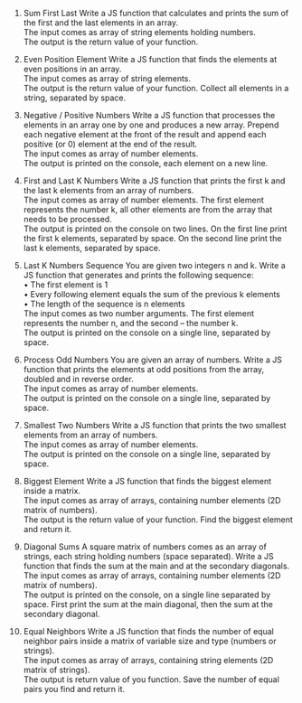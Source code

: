 1.	Sum First Last
Write a JS function that calculates and prints the sum of the first and the last elements in an array.<br>
The input comes as array of string elements holding numbers.<br>
The output is the return value of your function.

2.	Even Position Element
Write a JS function that finds the elements at even positions in an array.<br>
The input comes as array of string elements.<br>
The output is the return value of your function. Collect all elements in a string, separated by space.

3.	Negative / Positive Numbers
Write a JS function that processes the elements in an array one by one and produces a new array. Prepend each negative element at the front of the result and append each positive (or 0) element at the end of the result.<br>
The input comes as array of number elements.<br>
The output is printed on the console, each element on a new line.

4.	First and Last K Numbers
Write a JS function that prints the first k and the last k elements from an array of numbers.<br>
The input comes as array of number elements. The first element represents the number k, all other elements are from the array that needs to be processed.<br>
The output is printed on the console on two lines. On the first line print the first k elements, separated by space. On the second line print the last k elements, separated by space.

5.	Last K Numbers Sequence
You are given two integers n and k. Write a JS function that generates and prints the following sequence:<br>
•	The first element is 1<br>
•	Every following element equals the sum of the previous k elements<br>
•	The length of the sequence is n elements<br>
The input comes as two number arguments. The first element represents the number n, and the second – the number k.<br>
The output is printed on the console on a single line, separated by space.

6.	Process Odd Numbers
You are given an array of numbers. Write a JS function that prints the elements at odd positions from the array, doubled and in reverse order.<br>
The input comes as array of number elements.<br>
The output is printed on the console on a single line, separated by space.

7.	Smallest Two Numbers
Write a JS function that prints the two smallest elements from an array of numbers.<br>
The input comes as array of number elements.<br>
The output is printed on the console on a single line, separated by space.

8.	Biggest Element
Write a JS function that finds the biggest element inside a matrix.<br>
The input comes as array of arrays, containing number elements (2D matrix of numbers).<br>
The output is the return value of your function. Find the biggest element and return it.

9.	Diagonal Sums
A square matrix of numbers comes as an array of strings, each string holding numbers (space separated). Write a JS function that finds the sum at the main and at the secondary diagonals.<br>
The input comes as array of arrays, containing number elements (2D matrix of numbers).<br>
The output is printed on the console, on a single line separated by space. First print the sum at the main diagonal, then the sum at the secondary diagonal.

10.	Equal Neighbors
Write a JS function that finds the number of equal neighbor pairs inside a matrix of variable size and type (numbers or strings).<br>
The input comes as array of arrays, containing string elements (2D matrix of strings).<br>
The output is return value of you function. Save the number of equal pairs you find and return it.